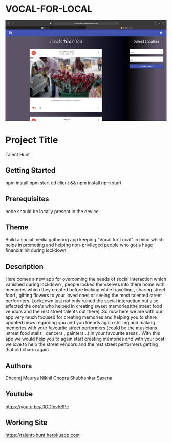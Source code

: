 # VOCAL-FOR-LOCAL
![Home](./Screenshots/Home.png?raw=true "Home")

# Project Title

Talent Hunt

## Getting Started

npm install 
npm start
cd client && npm install
npm start


## Prerequisites

node should be locally present in the device

## Theme

Build a social media gathering app keeping "Vocal for Local" in mind which helps in promoting and helping non-privileged people who got a huge financial hit during lockdown

## Description
Here comes a new app for overcoming the needs of social interaction which vanished during lockdown , people locked themselves into there home with memories which they created before locking while travelling , sharing street food , gifting flowers to your loved ones or seeing the most talented street performers.
Lockdown just not only ruined the social interaction but also effected the one's who helped in creating sweet memories(the street food vendors and the rest street talents out there) .So now here we are with our app very much focused for creating memories and helping you to share  updated news regarding you and you friends again chilling and making memories with your favourite street performers (could be the musicians ,street food stalls , dancers , painters...) in your favourite areas . With this app we would help you to again start creating memories and with your post we love to help the street vendors and the rest street performers getting that old charm again


## Authors

Dheeraj Maurya
Nikhil Chopra
Shubhankar Saxena

## Youtube
https://youtu.be/J1ODIovhBPc

## Working Site
https://talentt-hunt.herokuapp.com

